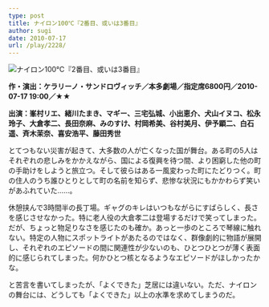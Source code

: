 ```yaml
---
type: post
title: ナイロン100℃『2番目、或いは3番目』
author: sugi
date: 2010-07-17
url: /play/2228/
---
```

<img src="/images/play/20100717.jpg" alt="ナイロン100℃『2番目、或いは3番目』" class="alignleft" />

**作・演出：ケラリーノ・サンドロヴィッチ／本多劇場／指定席6800円／2010-07-17 19:00／★★**

**出演：峯村リエ、緒川たまき、マギー、三宅弘城、小出恵介、犬山イヌコ、松永玲子、大倉孝二、長田奈麻、みのすけ、村岡希美、谷村美月、伊予顕二、白石遥、斉木茉奈、喜安浩平、藤田秀世**

とてつもない災害が起きて、大多数の人が亡くなった国が舞台。ある町の5人はそれぞれの悲しみをかかえながら、国による復興を待つ間、より困窮した他の町の手助けをしようと旅立つ。そして彼らはある一風変わった町にたどりつく。町の住人のうち誰ひとりとして町の名前を知らず、悲惨な状況にもかかわらず笑いがあふれていた......。

休憩挟んで3時間半の長丁場。ギャグのキレはいつもながらにすばらしく、長さを感じさせなかった。特に老人役の大倉孝二は登場するだけで笑ってしまった。だが、ちょっと物足りなさを感じたのも確か。あっと一歩のところで琴線に触れない。特定の人物にスポットライトがあたるのではなく、群像劇的に物語が展開し、それぞれのエピソードの間に関連性が少ないのも、ひとつひとつが薄く表面的に感じられてしまった。何かひとつ核となるようなエピソードがほしかったかな。

と苦言を書いてしまったが、「よくできた」芝居には違いない。ただ、ナイロンの舞台には、どうしても「よくできた」以上の水準を求めてしまうのだ。
